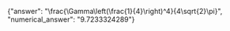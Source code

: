 {"answer": "\\frac{\\Gamma\\left(\\frac{1}{4}\\right)^4}{4\\sqrt{2}\\pi}", "numerical_answer": "9.7233324289"}